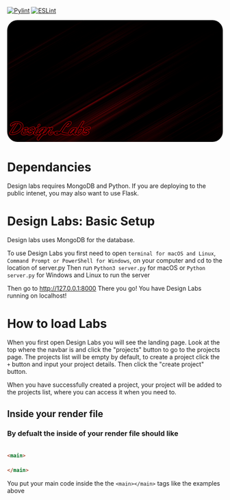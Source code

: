 [![Pylint](https://github.com/CastyiGlitchxz/Design-Labs/actions/workflows/pylint.yml/badge.svg)](https://github.com/CastyiGlitchxz/Design-Labs/actions/workflows/pylint.yml)
[![ESLint](https://github.com/CastyiGlitchxz/Design-Labs/actions/workflows/eslint.yml/badge.svg?branch=main)](https://github.com/CastyiGlitchxz/Design-Labs/actions/workflows/eslint.yml)


<img src="./external/assets/simple_banner.png" style="border-radius: 24px"/>

# Dependancies

Design labs requires MongoDB and Python. If you are deploying to the public intenet, you may also want to use Flask.

# Design Labs: Basic Setup

 Design labs uses MongoDB for the database.

 To use Design Labs you first need to open ```terminal for macOS and Linux```, ```Command Prompt or PowerShell for Windows```, on your computer and cd to the location of server.py
 Then run 
```Python3 server.py``` for macOS
 or 
 ```Python server.py``` for Windows and Linux to run the server

 Then go to http://127.0.0.1:8000
 There you go! You have Design Labs running on localhost!

# How to load Labs

 When you first open Design Labs you will see the landing page. Look at the top where the navbar is and click the "projects" button to go to the projects page. The projects list will be empty by default, to create a project click the ```+``` button and input your project details. Then click the "create project" button.

 When you have successfully created a project, your project will be added to the projects list, where you can access it when you need to.

## Inside your render file
### By defualt the inside of your render file should like
```html

<main>

</main>

```
You put your main code inside the the ```<main></main>``` tags like the examples above
